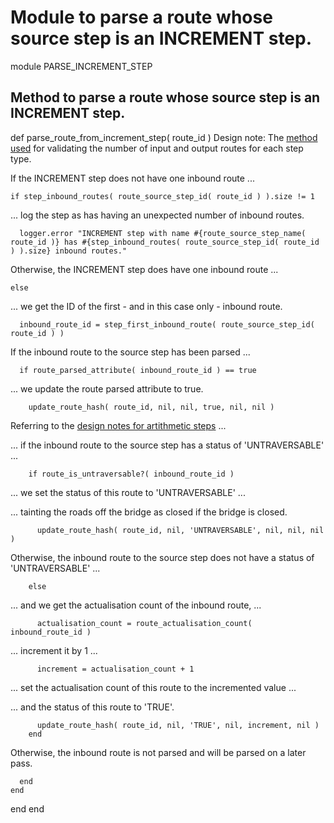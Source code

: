 # Module to parse a route whose source step is an INCREMENT step.

module PARSE_INCREMENT_STEP
## Method to parse a route whose source step is an INCREMENT step.

  def parse_route_from_increment_step( route_id )
Design note: The [method used](https://ukparliament.github.io/ontologies/procedure/maps/meta/design-notes/#validating-inputs-and-outputs-to-steps) for validating the number of input and output routes for each step type.

If the INCREMENT step does not have one inbound route ...

    if step_inbound_routes( route_source_step_id( route_id ) ).size != 1
... log the step as has having an unexpected number of inbound routes.

      logger.error "INCREMENT step with name #{route_source_step_name( route_id )} has #{step_inbound_routes( route_source_step_id( route_id ) ).size} inbound routes."
Otherwise, the INCREMENT step does have one inbound route ...

    else
... we get the ID of the first - and in this case only - inbound route.

      inbound_route_id = step_first_inbound_route( route_source_step_id( route_id ) )
If the inbound route to the source step has been parsed ...

      if route_parsed_attribute( inbound_route_id ) == true
... we update the route parsed attribute to true.

        update_route_hash( route_id, nil, nil, true, nil, nil )
Referring to the [design notes for artithmetic steps](https://ukparliament.github.io/ontologies/procedure/maps/meta/design-notes/#arithmetic-steps) ...

... if the inbound route to the source step has a status of 'UNTRAVERSABLE' ...

        if route_is_untraversable?( inbound_route_id )
... we set the status of this route to 'UNTRAVERSABLE' ...

... tainting the roads off the bridge as closed if the bridge is closed.

          update_route_hash( route_id, nil, 'UNTRAVERSABLE', nil, nil, nil )
Otherwise, the inbound route to the source step does not have a status of 'UNTRAVERSABLE' ...

        else
... and we get the actualisation count of the inbound route, ...

          actualisation_count = route_actualisation_count( inbound_route_id )
... increment it by 1 ...

          increment = actualisation_count + 1
... set the actualisation count of this route to the incremented value ...

... and the status of this route to 'TRUE'.

          update_route_hash( route_id, nil, 'TRUE', nil, increment, nil )
        end
Otherwise, the inbound route is not parsed and will be parsed on a later pass.

      end
    end
  end
end